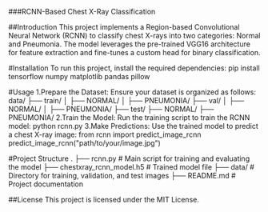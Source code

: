 ###RCNN-Based Chest X-Ray Classification

##Introduction
This project implements a Region-based Convolutional Neural Network (RCNN) to classify chest X-rays into two categories: Normal and Pneumonia. The model leverages the pre-trained VGG16 architecture for feature extraction and fine-tunes a custom head for binary classification.

#Installation
To run this project, install the required dependencies:
pip install tensorflow numpy matplotlib pandas pillow

#Usage
1.Prepare the Dataset: Ensure your dataset is organized as follows:
data/
├── train/
│   ├── NORMAL/
│   ├── PNEUMONIA/
├── val/
│   ├── NORMAL/
│   ├── PNEUMONIA/
├── test/
    ├── NORMAL/
    ├── PNEUMONIA/
2.Train the Model: Run the training script to train the RCNN model:
python rcnn.py
3.Make Predictions: Use the trained model to predict a chest X-ray image:
from rcnn import predict_image_rcnn
predict_image_rcnn("path/to/your/image.jpg")

#Project Structure
.
├── rcnn.py                     # Main script for training and evaluating the model
├── chestxray_rcnn_model.h5     # Trained model file
├── data/                       # Directory for training, validation, and test images
├── README.md                   # Project documentation

##License
This project is licensed under the MIT License.
